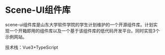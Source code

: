 # Scene-UI组件库

scene-ui组件库是山东大学软件学院的学生计划维护的一个开源组件库。计划实现一个开箱即用的组件库以及一个基于该组件库的低代码开发平台。同时实现3个示例网站。

技术栈：Vue3+TypeScript

